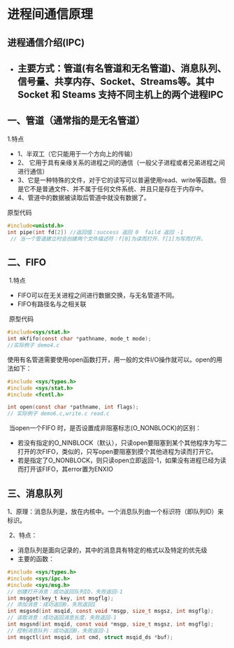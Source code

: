 # 进程间通信原理
## 进程通信介绍(IPC)
 * ## 主要方式：管道(有名管道和无名管道)、消息队列、信号量、共享内存、Socket、Streams等。其中Socket 和 Steams 支持不同主机上的两个进程IPC

## 一、管道（通常指的是无名管道）

1.特点

   * 1、半双工（它只能用于一个方向上的传输）
   * 2、 它用于具有亲缘关系的进程之间的通信（一般父子进程或者兄弟进程之间进行通信）
   * 3、它是一种特殊的文件，对于它的读写可以普遍使用read、write等函数。但是它不是普通文件、并不属于任何文件系统、并且只是存在于内存中。
   * 4、管道中的数据被读取后管道中就没有数据了。

  原型代码

```c
#include<unistd.h>
int pipe(int fd[2]) //返回值：success 返回 0  faild 返回 -1
 // 当一个管道建立时会创建两个文件描述符：f[0]为读而打开、f[1]为写而打开。
```

## 二、FIFO

​	1.特点

   * FIFO可以在无关进程之间进行数据交换，与无名管道不同。
   * FIFO有路径名与之相关联

​     原型代码

````c
#include<sys/stat.h>
int mkfifo(const char *pathname, mode_t mode);
//实际例子 demo4.c
````

​	使用有名管道需要使用open函数打开，用一般的文件I/O操作就可以。open的用法如下：

````c
#include <sys/types.h>
#include <sys/stat.h>
#include <fcntl.h>

int open(const char *pathname, int flags);
// 实际例子 demo6.c,write.c read.c
````

​	当open一个FIFO 时，是否设置成非阻塞标志(O_NONBLOCK)的区别：

* 若没有指定的O_NINBLOCK（默认），只读open要阻塞到某个其他程序为写二打开的次FIFO，类似的，只写open要阻塞到摸个其他进程为读而打开它。
* 若是指定了O_NONBLOCK，则只读open立即返回-1，如果没有进程已经为读而打开该FIFO，其error置为ENXIO

## 三、消息队列

​	1、原理：消息队列是<font color="red"></font>，放在内核中。一个消息队列由一个标识符（即队列ID）来标识。

​	2、特点：

* 消息队列是面向记录的，其中的消息具有特定的格式以及特定的优先级
* 主要的函数：

~~~c
#include <sys/types.h>
#include <sys/ipc.h>
#include <sys/msg.h>
// 创建打开消息：成功返回队列ID，失败返回-1
int msgget(key_t key, int msgflg);
// 添加消息：成功返回0，失败返回1
int msgsnd(int msqid, const void *msgp, size_t msgsz, int msgflg);
// 读取消息：成功返回消息长度，失败返回-1
int msgsnd(int msqid, const void *msgp, size_t msgsz, int msgflg);
// 控制消息队列：成功返回0，失败返回-1
int msgctl(int msqid, int cmd, struct msqid_ds *buf);
~~~


